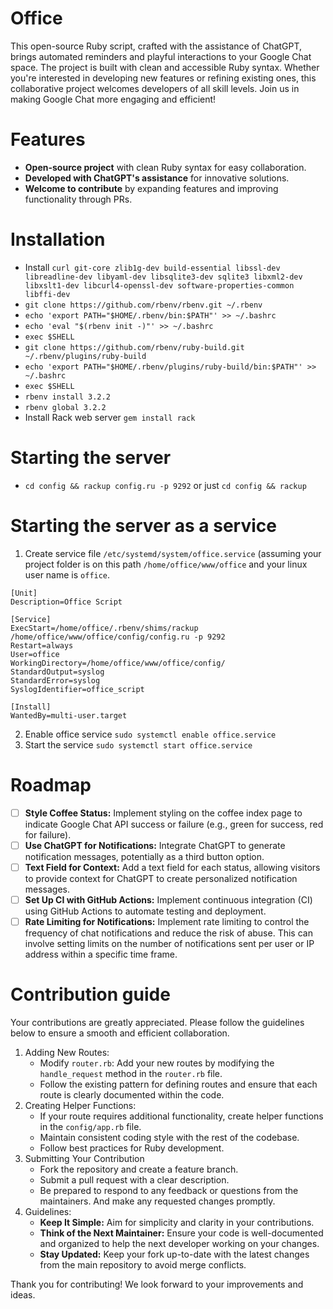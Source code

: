 # Office
This open-source Ruby script, crafted with the assistance of ChatGPT, brings automated reminders and playful interactions to your Google Chat space. The project is built with clean and accessible Ruby syntax. Whether you're interested in developing new features or refining existing ones, this collaborative project welcomes developers of all skill levels. Join us in making Google Chat more engaging and efficient!

# Features
- **Open-source project** with clean Ruby syntax for easy collaboration.
- **Developed with ChatGPT's assistance** for innovative solutions.
- **Welcome to contribute** by expanding features and improving functionality through PRs.

# Installation
- Install `curl git-core zlib1g-dev build-essential libssl-dev libreadline-dev libyaml-dev libsqlite3-dev sqlite3 libxml2-dev libxslt1-dev libcurl4-openssl-dev software-properties-common libffi-dev`
- `git clone https://github.com/rbenv/rbenv.git ~/.rbenv`
- `echo 'export PATH="$HOME/.rbenv/bin:$PATH"' >> ~/.bashrc`
- `echo 'eval "$(rbenv init -)"' >> ~/.bashrc`
- `exec $SHELL`
- `git clone https://github.com/rbenv/ruby-build.git ~/.rbenv/plugins/ruby-build`
- `echo 'export PATH="$HOME/.rbenv/plugins/ruby-build/bin:$PATH"' >> ~/.bashrc`
- `exec $SHELL`
- `rbenv install 3.2.2`
- `rbenv global 3.2.2`
- Install Rack web server `gem install rack`

# Starting the server
- `cd config && rackup config.ru -p 9292` or just `cd config && rackup`

# Starting the server as a service
1. Create service file `/etc/systemd/system/office.service` (assuming your project folder is on this path `/home/office/www/office` and your linux user name is `office`.
```
[Unit]
Description=Office Script

[Service]
ExecStart=/home/office/.rbenv/shims/rackup /home/office/www/office/config/config.ru -p 9292
Restart=always
User=office
WorkingDirectory=/home/office/www/office/config/
StandardOutput=syslog
StandardError=syslog
SyslogIdentifier=office_script

[Install]
WantedBy=multi-user.target
```
2. Enable office service `sudo systemctl enable office.service`
3. Start the service `sudo systemctl start office.service`

# Roadmap
- [ ] **Style Coffee Status:** Implement styling on the coffee index page to indicate Google Chat API success or failure (e.g., green for success, red for failure).
- [ ] **Use ChatGPT for Notifications:** Integrate ChatGPT to generate notification messages, potentially as a third button option.
- [ ] **Text Field for Context:** Add a text field for each status, allowing visitors to provide context for ChatGPT to create personalized notification messages.
- [ ] **Set Up CI with GitHub Actions:** Implement continuous integration (CI) using GitHub Actions to automate testing and deployment.
- [ ] **Rate Limiting for Notifications:** Implement rate limiting to control the frequency of chat notifications and reduce the risk of abuse. This can involve setting limits on the number of notifications sent per user or IP address within a specific time frame.

# Contribution guide
Your contributions are greatly appreciated. Please follow the guidelines below to ensure a smooth and efficient collaboration.
1. Adding New Routes:
   - Modify `router.rb`:
   Add your new routes by modifying the `handle_request` method in the `router.rb` file.
   - Follow the existing pattern for defining routes and ensure that each route is clearly documented within the code.
1. Creating Helper Functions:
   - If your route requires additional functionality, create helper functions in the `config/app.rb` file.
   - Maintain consistent coding style with the rest of the codebase.
   - Follow best practices for Ruby development.
1. Submitting Your Contribution
   - Fork the repository and create a feature branch.
   - Submit a pull request with a clear description.
   - Be prepared to respond to any feedback or questions from the maintainers. And make any requested changes promptly.
1. Guidelines:
   - **Keep It Simple:** Aim for simplicity and clarity in your contributions.
   - **Think of the Next Maintainer:** Ensure your code is well-documented and organized to help the next developer working on your changes.
   - **Stay Updated:** Keep your fork up-to-date with the latest changes from the main repository to avoid merge conflicts.

Thank you for contributing! We look forward to your improvements and ideas.
